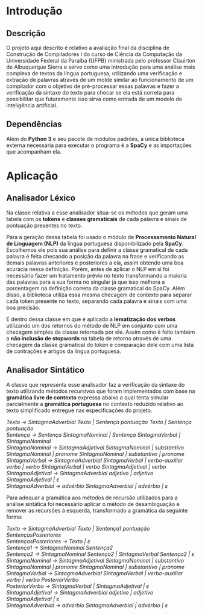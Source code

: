 # Introdução

## Descrição
O projeto aqui descrito é relativo a avaliação final da disciplina de Construção de Compiladores I do curso de Ciência da Computação da Universidade Federal da Paraíba (UFPB) ministrada pelo professor Clauirton de Albuquerque Sierra e serve como uma introdução para uma análise mais complexa de textos da língua portuguesa, utilizando uma verificação e extração de palavras através de um molde similar ao funcionamento de um compilador com o objetivo de pré-processar essas palavras e fazer a verificação da sintaxe do texto para checar se ela está correta para possibilitar que futuramente isso sirva como entrada de um modelo de inteligência artificial. 

## Dependências
Além do **Python 3** e seu pacote de módulos padrões, a única biblioteca externa necessária para executar o programa é a **SpaCy** e as importações que acompanham ela.

# Aplicação

## Analisador Léxico
Na classe relativa a esse analisador situa-se os métodos que geram uma tabela com os **tokens** e **classes gramaticais** de cada palavra e sinais de pontuação presentes no texto.

Para a geração dessa tabela foi usado o módulo de **Processamento Natural de Linguagem (NLP)** da língua portuguesa disponibilizado pela **SpaCy**. Escolhemos ele pois sua análise para definir a classe gramatical de cada palavra é feita checando a posição da palavra na frase e verificando as demais palavras anteriores e posteriores a ela, assim obtendo uma boa acurácia nessa definição. Porém, antes de aplicar o NLP em si foi necessário fazer um tratamento prévio no texto transformando a maioria das palavras para a sua forma no singular já que isso melhora a porcentagem na definição correta da classe gramatical do SpaCy. Além disso, a biblioteca utiliza essa mesma checagem de contexto para separar cada token presente no texto, separando cada palavra e sinais com uma boa precisão. 

É dentro dessa classe em que é aplicado  a **lematização dos verbos** utilizando um dos retornos do método de NLP em conjunto com uma checagem simples da classe retornada por ele. Assim como é feito também a **não inclusão de stopwords** na tabela de retorno através de uma checagem da classe gramatical do token e comparação dele com uma lista de contrações e artigos da língua portuguesa.

## Analisador Sintático
A classe que representa esse analisador faz a verificação da sintaxe do texto utilizando métodos recursivos que foram implementados com base na **gramática livre de contexto** expressa abaixo a qual tenta simular parcialmente a **gramática portuguesa** no contexto reduzido relativo ao texto simplificado entregue nas especificações do projeto.

*Texto &#8594; SintagmaAdverbial Texto | Sentença pontuação Texto | Sentença pontuação*  
*Sentença &#8594; Sentença SintagmaNominal | Sentença SintagmaVerbal | SintagmaNominal*  
*SintagmaNominal  &#8594; SintagmaAdjetival SintagmaNominal  | substantivo SintagmaNominal  | pronome SintagmaNominal  | substantivo | pronome*  
*SintagmaVerbal &#8594; SintagmaAdverbial SintagmaVerbal | verbo-auxiliar verbo | verbo SintagmaVerbal | verbo SintagmaAdjetival | verbo*  
*SintagmaAdjetival  &#8594; SintagmaAdverbial adjetivo | adjetivo SintagmaAdjetival | ε*  
*SintagmaAdverbial &#8594; advérbio SintagmaAdverbial | advérbio | ε*  

Para adequar a gramática aos métodos de recursão utilizados para a análise sintática foi necessário aplicar o método de desambiguação e remover as recursões à esquerda, transformado a gramática da seguinte forma:

*Texto &#8594; SintagmaAdverbial Texto | Sentença1 pontuação SentençasPosteriores*  
*SentençasPosteriores &#8594; Texto | ε*  
*Sentença1 &#8594; SintagmaNominal Sentença2*  
*Sentença2 &#8594; SintagmaNominal  Sentença2 | SintagmaVerbal Sentença2 | ε*  
*SintagmaNominal  &#8594; SintagmaAdjetival SintagmaNominal  | substantivo SintagmaNominal  | pronome SintagmaNominal  | substantivo | pronome*  
*SintagmaVerbal &#8594; SintagmaAdverbial SintagmaVerbal | verbo-auxiliar verbo | verbo PosteriorVerbo*  
*PosteriorVerbo &#8594; SintagmaVerbal | SintagmaAdjetival | ε*  
*SintagmaAdjetival  &#8594; SintagmaAdverbial adjetivo | adjetivo SintagmaAdjetival | ε*  
*SintagmaAdverbial &#8594; advérbio SintagmaAdverbial | advérbio | ε*  


